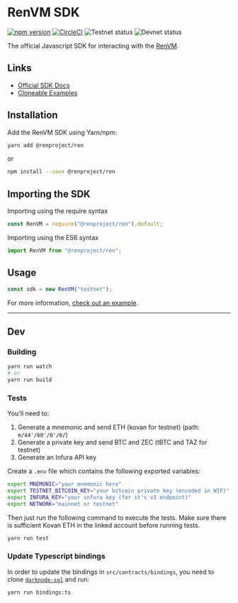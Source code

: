 # RenVM SDK

[![npm version](http://img.shields.io/npm/v/@renproject/ren.svg?style=flat)](https://npmjs.org/package/@renproject/ren "View this project on npm")
[![CircleCI](https://circleci.com/gh/renproject/renvm-sdk-js.svg?style=shield&circle-token=6fc560c540eff6670e5675841d34b9769b887a49)](https://circleci.com/gh/renproject/renvm-sdk-js)
![Testnet status](https://img.shields.io/endpoint?url=https://ren-status.herokuapp.com/api/shield/renproject/renvm-sdk-js/testnet)
![Devnet status](https://img.shields.io/endpoint?url=https://ren-status.herokuapp.com/api/shield/renproject/renvm-sdk-js/devnet)

The official Javascript SDK for interacting with the [RenVM](https://renproject.io).

## Links

* [Official SDK Docs](https://app.gitbook.com/@renproject/s/developers)
* [Cloneable Examples](https://github.com/republicprotocol/dex-demo)

## Installation

Add the RenVM SDK using Yarn/npm:

```bash
yarn add @renproject/ren
```
or
```bash
npm install --save @renproject/ren
```

## Importing the SDK

Importing using the require syntax

```typescript
const RenVM = require("@renproject/ren").default;
```

Importing using the ES6 syntax

```typescript
import RenVM from "@renproject/ren";
```

## Usage

```typescript
const sdk = new RenVM("testnet");
```

For more information, [check out an example](https://app.gitbook.com/@renproject/s/developers/examples/bitcoin-payments).

<hr />

## Dev

### Building

```bash
yarn run watch
# or
yarn run build
```

### Tests

You'll need to:

1. Generate a mnemonic and send ETH (kovan for testnet) (path: `m/44'/60'/0'/0/`)
2. Generate a private key and send BTC and ZEC (tBTC and TAZ for testnet)
3. Generate an Infura API key

Create a `.env` file which contains the following exported variables:

```bash
export MNEMONIC="your mnemonic here"
export TESTNET_BITCOIN_KEY="your bitcoin private key (encoded in WIF)"
export INFURA_KEY="your infura key (for it's v3 endpoint)"
export NETWORK="mainnet or testnet"
```

Then just run the following command to execute the tests. Make sure there is sufficient Kovan ETH in the linked account before running tests.

```bash
yarn run test
```

### Update Typescript bindings

In order to update the bindings in `src/contracts/bindings`, you need to clone [`darknode-sol`](https://github.com/renproject/darknode-sol) and run:

```bash
yarn run bindings:ts
```
